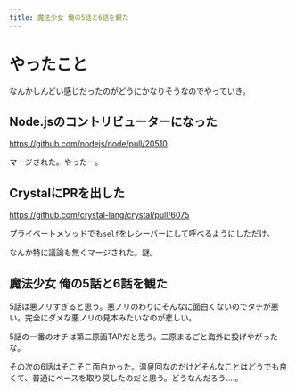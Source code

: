 ```yaml
---
title: 魔法少女 俺の5話と6話を観た
---
```


# やったこと

なんかしんどい感じだったのがどうにかなりそうなのでやっていき。

## Node.jsのコントリビューターになった

https://github.com/nodejs/node/pull/20510

マージされた。やったー。

## CrystalにPRを出した

https://github.com/crystal-lang/crystal/pull/6075

プライベートメソッドでも`self`をレシーバーにして呼べるようにしただけ。

なんか特に議論も無くマージされた。謎。

## 魔法少女 俺の5話と6話を観た

5話は悪ノリすぎると思う。悪ノリのわりにそんなに面白くないのでタチが悪い。完全にダメな悪ノリの見本みたいなのが悲しい。

5話の一番のオチは第二原画TAPだと思う。二原まるごと海外に投げやがったな。

その次の6話はそこそこ面白かった。温泉回なのだけどそんなことはどうでも良くて、普通にペースを取り戻したのだと思う。どうなんだろう‥‥。
